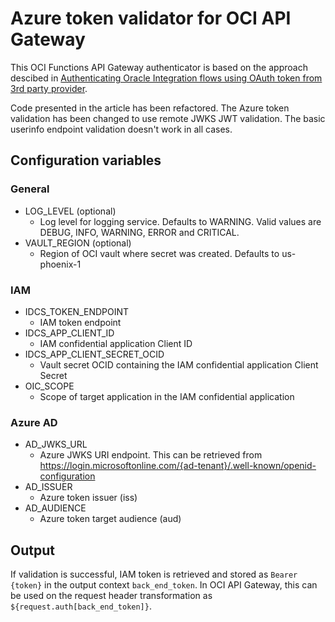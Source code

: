# Azure token validator for OCI API Gateway

This OCI Functions API Gateway authenticator is based on the approach descibed in [Authenticating Oracle Integration flows using OAuth token from 3rd party provider](https://blogs.oracle.com/integration/post/authenticating-oic-flows-through-third-party-bearer-token).

Code presented in the article has been refactored. The Azure token validation has been changed to use remote JWKS JWT validation. The basic userinfo endpoint validation doesn't work in all cases.

## Configuration variables
### General
* LOG_LEVEL (optional)
  * Log level for logging service. Defaults to WARNING. Valid values are DEBUG, INFO, WARNING, ERROR and CRITICAL.
* VAULT_REGION (optional)
  * Region of OCI vault where secret was created. Defaults to us-phoenix-1
### IAM
* IDCS_TOKEN_ENDPOINT
  * IAM token endpoint
* IDCS_APP_CLIENT_ID
  * IAM confidential application Client ID
* IDCS_APP_CLIENT_SECRET_OCID
  * Vault secret OCID containing the IAM confidential application Client Secret
* OIC_SCOPE
  * Scope of target application in the IAM confidential application
### Azure AD
* AD_JWKS_URL
  * Azure JWKS URI endpoint. This can be retrieved from https://login.microsoftonline.com/{ad-tenant}/.well-known/openid-configuration
* AD_ISSUER
  * Azure token issuer (iss)
* AD_AUDIENCE
  * Azure token target audience (aud)

## Output
If validation is successful, IAM token is retrieved and stored as `Bearer {token}` in the output context `back_end_token`. In OCI API Gateway, this can be used on the request header transformation as `${request.auth[back_end_token]}`.